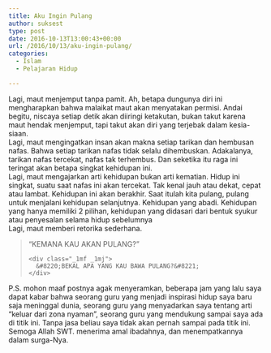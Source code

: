 ```yaml
---
title: Aku Ingin Pulang
author: suksest
type: post
date: 2016-10-13T13:00:43+00:00
url: /2016/10/13/aku-ingin-pulang/
categories:
  - Islam
  - Pelajaran Hidup

---
```

<div class="">
  <div class="_1mf _1mj">
    Lagi, maut menjemput tanpa pamit. Ah, betapa dungunya diri ini mengharapkan bahwa malaikat maut akan menyatakan permisi. Andai begitu, niscaya setiap detik akan diiringi ketakutan, bukan takut karena maut hendak menjemput, tapi takut akan diri yang terjebak dalam kesia-siaan.
  </div>
</div>

<div class="">
</div>

<div class="">
  <div class="_1mf _1mj">
    Lagi, maut mengingatkan insan akan makna setiap tarikan dan hembusan nafas. Bahwa setiap tarikan nafas tidak selalu dihembuskan. Adakalanya, tarikan nafas tercekat, nafas tak terhembus. Dan seketika itu raga ini teringat akan betapa singkat kehidupan ini.
  </div>
</div>

<div class="">
</div>

<div class="">
  <div class="_1mf _1mj">
    Lagi, maut mengajarkan arti kehidupan bukan arti kematian. Hidup ini singkat, suatu saat nafas ini akan tercekat. Tak kenal jauh atau dekat, cepat atau lambat. Kehidupan ini akan berakhir. Saat itulah kita pulang, pulang untuk menjalani kehidupan selanjutnya. Kehidupan yang abadi. Kehidupan yang hanya memiliki 2 pilihan, kehidupan yang didasari dari bentuk syukur atau penyesalan selama hidup sebelumnya
  </div>
</div>

<div class="">
</div>

<div class="">
  <div class="_1mf _1mj">
    Lagi, maut memberi retorika sederhana.
  </div>
</div>

<div class="">
  <blockquote>
    <div class="_1mf _1mj">
      &#8220;KEMANA KAU AKAN PULANG?&#8221;
    </div>
    
    <div class="_1mf _1mj">
      &#8220;BEKAL APA YANG KAU BAWA PULANG?&#8221;
    </div>
  </blockquote>
</div>

<div class="_1mf _1mj">
</div>

<div class="_1mf _1mj">
</div>

<div class="_1mf _1mj">
  P.S. mohon maaf postnya agak menyeramkan, beberapa jam yang lalu saya dapat kabar bahwa seorang guru yang menjadi inspirasi hidup saya baru saja meninggal dunia, seorang guru yang menyadarkan saya tentang arti &#8220;keluar dari zona nyaman&#8221;, seorang guru yang mendukung sampai saya ada di titik ini. Tanpa jasa beliau saya tidak akan pernah sampai pada titik ini. Semoga Allah SWT. menerima amal ibadahnya, dan menempatkannya dalam surga-Nya.
</div>
